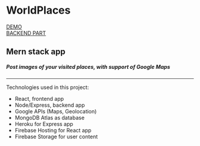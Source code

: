 # WorldPlaces

[DEMO](https://places-mern-c8f5b.web.app/)  
[BACKEND PART](https://github.com/pre-ska/places-backend)

## Mern stack app

##### Post images of your visited places, with support of Google Maps

---

Technologies used in this project:

- React, frontend app
- Node/Express, backend app
- Google APIs (Maps, Geolocation)
- MongoDB Atlas as database
- Heroku for Express app
- Firebase Hosting for React app
- Firebase Storage for user content
